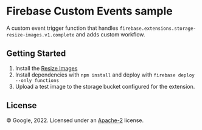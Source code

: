 # Firebase Custom Events sample

A custom event trigger function that handles `firebase.extensions.storage-resize-images.v1.complete` and adds custom workflow.

## Getting Started

1. Install the [Resize Images
   ](https://firebase.google.com/products/extensions/firebase-storage-resize-images)
1. Install dependencies with `npm install` and deploy with `firebase deploy --only functions`
1. Upload a test image to the storage bucket configured for the extension.

## License

© Google, 2022. Licensed under an [Apache-2](../../../LICENSE) license.
